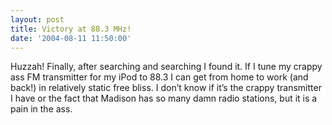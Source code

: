 ```yaml
---
layout: post
title: Victory at 88.3 MHz!
date: '2004-08-11 11:50:00'
---
```


Huzzah! Finally, after searching and searching I found it. If I tune my crappy ass FM transmitter for my iPod to 88.3 I can get from home to work (and back!) in relatively static free bliss. I don’t know if it’s the crappy transmitter I have or the fact that Madison has so many damn radio stations, but it is a pain in the ass.